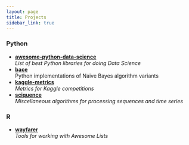 ```yaml
---
layout: page
title: Projects
sidebar_link: true
---
```


### Python
* [**awesome-python-data-science**](https://krzjoa.github.io/awesome-python-data-science)
<br>_List of best Python libraries for doing Data Science_
* [**bace**](https://github.com/krzjoa/bace)
<br>Python implementations of Naive Bayes algorithm variants
* [**kaggle-metrics**](https://github.com/krzjoa/kaggle-metrics)
<br>_Metrics for Kaggle competitions_
* [**sciquence**](https://github.com/krzjoa/sciquence)
<br>_Miscellaneous algorithms for processing sequences and time series_

### R
* [**wayfarer**](https://krzjoa.github.io/wayfarer)
<br>_Tools for working with Awesome Lists_

